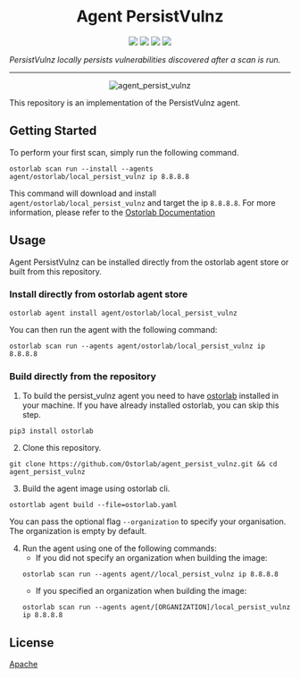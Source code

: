 
<h1 align="center">Agent PersistVulnz</h1>

<p align="center">
<img src="https://img.shields.io/badge/License-Apache_2.0-brightgreen.svg">
<img src="https://img.shields.io/github/languages/top/ostorlab/agent_persist_vulnz">
<img src="https://img.shields.io/github/stars/ostorlab/agent_persist_vulnz">
<img src="https://img.shields.io/badge/PRs-welcome-brightgreen.svg">
</p>

_PersistVulnz locally persists vulnerabilities discovered after a scan is run._

---

<p align="center">
<img src="" alt="agent_persist_vulnz" />
</p>

This repository is an implementation of the PersistVulnz agent.

## Getting Started
To perform your first scan, simply run the following command.
```shell
ostorlab scan run --install --agents agent/ostorlab/local_persist_vulnz ip 8.8.8.8
```

This command will download and install `agent/ostorlab/local_persist_vulnz` and target the ip `8.8.8.8`.
For more information, please refer to the [Ostorlab Documentation](https://github.com/Ostorlab/ostorlab/blob/main/README.md)


## Usage

Agent PersistVulnz can be installed directly from the ostorlab agent store or built from this repository.

 ### Install directly from ostorlab agent store

 ```shell
 ostorlab agent install agent/ostorlab/local_persist_vulnz
 ```

You can then run the agent with the following command:
```shell
ostorlab scan run --agents agent/ostorlab/local_persist_vulnz ip 8.8.8.8
```


### Build directly from the repository

 1. To build the persist_vulnz agent you need to have [ostorlab](https://pypi.org/project/ostorlab/) installed in your machine. If you have already installed ostorlab, you can skip this step.

```shell
pip3 install ostorlab
```

 2. Clone this repository.

```shell
git clone https://github.com/Ostorlab/agent_persist_vulnz.git && cd agent_persist_vulnz
```

 3. Build the agent image using ostorlab cli.

 ```shell
 ostortlab agent build --file=ostorlab.yaml
 ```
 You can pass the optional flag `--organization` to specify your organisation. The organization is empty by default.

 4. Run the agent using one of the following commands:
	 * If you did not specify an organization when building the image:
      ```shell
      ostorlab scan run --agents agent//local_persist_vulnz ip 8.8.8.8
      ```
	 * If you specified an organization when building the image:
      ```shell
      ostorlab scan run --agents agent/[ORGANIZATION]/local_persist_vulnz ip 8.8.8.8
      ```


## License
[Apache](./LICENSE)
